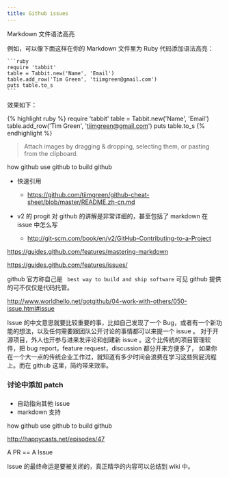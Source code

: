 ```yaml
---
title: Github issues
---
```



<!-- 对于很多英文不好的同学，即使写明的内容也是坑，例如上传图片。我还是细心的介绍一下吧，给出英文的解释 -->

Markdown 文件语法高亮

例如，可以像下面这样在你的 Markdown 文件里为 Ruby 代码添加语法高亮：


    ```ruby
    require 'tabbit'
    table = Tabbit.new('Name', 'Email')
    table.add_row('Tim Green', 'tiimgreen@gmail.com')
    puts table.to_s
    ```

效果如下：

{% highlight ruby %}
require 'tabbit'
table = Tabbit.new('Name', 'Email')
table.add_row('Tim Green', 'tiimgreen@gmail.com')
puts table.to_s
{% endhighlight %}



>Attach images by dragging & dropping, selecting them, or pasting from the clipboard.


how github use github to build github

- 快速引用
  - https://github.com/tiimgreen/github-cheat-sheet/blob/master/README.zh-cn.md

- v2 的 progit 对 github 的讲解是非常详细的，甚至包括了 markdown 在 issue 中怎么写
  - http://git-scm.com/book/en/v2/GitHub-Contributing-to-a-Project
        
https://guides.github.com/features/mastering-markdown

https://guides.github.com/features/issues/


github 官方称自己是 ` best way to build and ship software` 可见 github 提供的可不仅仅是代码托管。

http://www.worldhello.net/gotgithub/04-work-with-others/050-issue.html#issue


Issue 的中文意思就要比较重要的事，比如自己发现了一个 Bug，或者有一个新功能的想法，以及任何需要跟团队公开讨论的事情都可以来提一个 issue 。
对于开源项目，外人也开参与进来发评论和创建新 issue 。这个比传统的项目管理软件，把 bug report，feature request，discussion 都分开来方便多了，
如果你在一个大一点的传统企业工作过，就知道有多少时间会浪费在学习这些狗屁流程上。而在 github 这里，简约带来效率。


### 讨论中添加 patch

### 

- 自动指向其他 issue
- markdown 支持

how github use github to build github

http://happycasts.net/episodes/47

A PR == A Issue

Issue 的最终命运是要被关闭的，真正精华的内容可以总结到 wiki 中。
